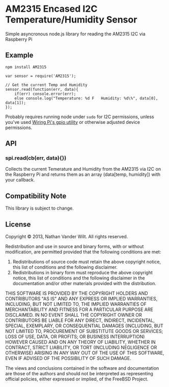 # AM2315 Encased I2C Temperature/Humidity Sensor

Simple asyncronous node.js library for reading the AM2315 I2C via Raspberry Pi


## Example

`npm install AM2315`


```
var sensor = require('AM2315');

// Get the current Temp and Humidity
sensor.read(function(err, data){
	if(err) console.error(err);
	else console.log("Temperature: %d F   Humidity: %d\%", data[0], data[1]);
});
```

Probably requires running node under `sudo` for I2C permissions, unless you've used [Wiring Pi's gpio utility](https://projects.drogon.net/raspberry-pi/wiringpi/the-gpio-utility/) or otherwise adjusted device permissions.

## API

### spi.read(cb(err, data){})

Collects the current Temerature and Humidity from the AM2315 via I2C on the Raspberry Pi and returns them as an array (data[temp, humidity]) with your callback.




## Compatibility Note

This library is subject to change.



## License

Copyright © 2013, Nathan Vander Wilt.
All rights reserved.

Redistribution and use in source and binary forms, with or without
modification, are permitted provided that the following conditions are met: 

1. Redistributions of source code must retain the above copyright notice, this
   list of conditions and the following disclaimer. 
2. Redistributions in binary form must reproduce the above copyright notice,
   this list of conditions and the following disclaimer in the documentation
   and/or other materials provided with the distribution. 

THIS SOFTWARE IS PROVIDED BY THE COPYRIGHT HOLDERS AND CONTRIBUTORS "AS IS" AND
ANY EXPRESS OR IMPLIED WARRANTIES, INCLUDING, BUT NOT LIMITED TO, THE IMPLIED
WARRANTIES OF MERCHANTABILITY AND FITNESS FOR A PARTICULAR PURPOSE ARE
DISCLAIMED. IN NO EVENT SHALL THE COPYRIGHT OWNER OR CONTRIBUTORS BE LIABLE FOR
ANY DIRECT, INDIRECT, INCIDENTAL, SPECIAL, EXEMPLARY, OR CONSEQUENTIAL DAMAGES
(INCLUDING, BUT NOT LIMITED TO, PROCUREMENT OF SUBSTITUTE GOODS OR SERVICES;
LOSS OF USE, DATA, OR PROFITS; OR BUSINESS INTERRUPTION) HOWEVER CAUSED AND
ON ANY THEORY OF LIABILITY, WHETHER IN CONTRACT, STRICT LIABILITY, OR TORT
(INCLUDING NEGLIGENCE OR OTHERWISE) ARISING IN ANY WAY OUT OF THE USE OF THIS
SOFTWARE, EVEN IF ADVISED OF THE POSSIBILITY OF SUCH DAMAGE.

The views and conclusions contained in the software and documentation are those
of the authors and should not be interpreted as representing official policies, 
either expressed or implied, of the FreeBSD Project.